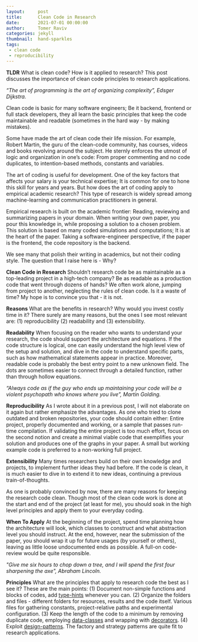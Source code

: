```yaml
---
layout:     post
title:      Clean Code in Research
date:       2021-07-01 00:00:00
author:     Tomer Raviv
categories: jekyll
thumbnail:  hand-sparkles
tags:
 - clean code
 - reproducibility
---
```


**TLDR** What is clean code? How is it applied to research? This post discusses the importance of clean code principles to research applications.

*“The art of programming is the art of organizing complexity”, Edsger Dijkstra.*

Clean code is basic for many software engineers; Be it backend, frontend or full stack developers, they all learn the basic principles that keep the code maintainable and readable (sometimes in the hard way - by making mistakes). 

Some have made the art of clean code their life mission. For example, Robert Martin, the guru of the clean-code community, has courses, videos and books revolving around the subject. He sternly enforces the utmost of logic and organization in one’s code: From proper commenting and no code duplicates, to intention-based methods, constants and variables.

The art of coding is useful for development. One of the key factors that affects your salary is your technical expertise; It is common for one to hone this skill for years and years. But how does the art of coding apply to empirical academic research? This type of research is widely spread among machine-learning and communication practitioners in general.

Empirical research is built on the academic frontier: Reading, reviewing and summarizing papers in your domain. When writing your own paper, you pour this knowledge in, while proposing a solution to a chosen problem. This solution is based on many coded simulations and computations; It is at the heart of the paper. Taking a software-engineer perspective, if the paper is the frontend, the code repository is the backend.

We see many that polish their writing in academics, but not their coding style. The question that I raise here is - Why? 

**Clean Code in Research** Shouldn’t research code be as maintainable as a top-leading project in a high-tech company? Be as readable as a production code that went through dozens of hands?
We often work alone, jumping from project to another, neglecting the rules of clean code. Is it a waste of time? My hope is to convince you that - it is not.

**Reasons** What are the benefits in research? Why would you invest costly time in it? There surely are many reasons, but the ones I see most relevant are: (1) reproducibility (2) readability and (3) extensibility.

**Readability** When focusing on the reader who wants to understand your research, the code should support the architecture and equations. If the code structure is logical, one can easily understand the high level view of the setup and solution, and dive in the code to understand specific parts, such as how mathematical statements appear in practice.
Moreover, readable code is probably the best entry point to a new unknown field. The dots are sometimes easier to connect through a detailed function, rather than through hollow equations.

*“Always code as if the guy who ends up maintaining your code will be a violent psychopath who knows where you live”, Martin Golding.*

**Reproducibility** As I wrote about it in a previous post, I will not elaborate on it again but rather emphasize the advantages. As one who tried to clone outdated and broken repositories, your code should contain either: Entire project, properly documented and working, or a sample that passes run-time compilation. If validating the entire project is too much effort, focus on the second notion and create a minimal viable code that exemplifies your solution and produces one of the graphs in your paper. A small but working example code is preferred to a non-working full project.

**Extensibility** Many times researchers build on their own knowledge and projects, to implement further ideas they had before. If the code is clean, it is much easier to dive in to extend it to new ideas, continuing a previous train-of-thoughts.

As one is probably convinced by now, there are many reasons for keeping the research code clean. Though most of the clean code work is done at the start and end of the project (at least for me), you should soak in the high level principles and apply them to your everyday coding. 

**When To Apply** At the beginning of the project, spend time planning how the architecture will look, which classes to construct and what abstraction level you should instruct. At the end, however, near the submission of the paper, you should wrap it up for future usages (by yourself or others), leaving as little loose undocumented ends as possible. A full-on code-review would be quite responsible.

*"Give me six hours to chop down a tree, and I will spend the first four sharpening the axe", Abraham Lincoln.*

**Principles** What are the principles that apply to research code the best as I see it? These are the main points: (1) Document non-simple functions and blocks of codes, add [type-hints][1] whenever you can. (2) Organize the folders and files - different folders for resources, results and the code itself. Various files for gathering constants, project-relative paths and experimental configuration. (3) Keep the length of the code to a minimum by removing duplicate code, employing [data-classes][2] and wrapping with [decorators][3]. (4) Exploit [design-patterns][4]. The factory and strategy patterns are quite fit to research applications.

[1]: https://docs.python.org/3/library/typing.html

[2]: https://docs.python.org/3/library/dataclasses.html 

[3]: https://realpython.com/primer-on-python-decorators/ 

[4]: https://refactoring.guru/design-patterns
